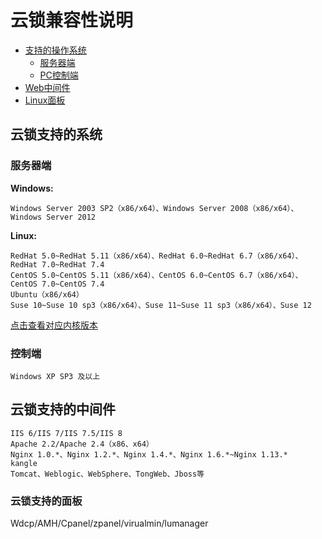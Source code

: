 # 云锁兼容性说明

- [支持的操作系统](#云锁支持的系统)
  - [服务器端](#服务器端)
  - [PC控制端](#控制端)
- [Web中间件](#云锁支持中间件)
- [Linux面板](#云锁支持的面板)

## 云锁支持的系统

### 服务器端

**Windows:**

```
Windows Server 2003 SP2（x86/x64）、Windows Server 2008（x86/x64）、Windows Server 2012
```

**Linux:**

```
RedHat 5.0~RedHat 5.11（x86/x64）、RedHat 6.0~RedHat 6.7（x86/x64）、RedHat 7.0~RedHat 7.4
CentOS 5.0~CentOS 5.11（x86/x64）、CentOS 6.0~CentOS 6.7（x86/x64）、CentOS 7.0~CentOS 7.4
Ubuntu（x86/x64）
Suse 10~Suse 10 sp3（x86/x64）、Suse 11~Suse 11 sp3（x86/x64）、Suse 12
```

[点击查看对应内核版本](/guide/kernel/README.md)

### 控制端

```
Windows XP SP3 及以上
```

## 云锁支持的中间件

```
IIS 6/IIS 7/IIS 7.5/IIS 8
Apache 2.2/Apache 2.4（x86、x64）
Nginx 1.0.*、Nginx 1.2.*、Nginx 1.4.*、Nginx 1.6.*~Nginx 1.13.*
kangle
Tomcat、Weblogic、WebSphere、TongWeb、Jboss等
```
### 云锁支持的面板

Wdcp/AMH/Cpanel/zpanel/virualmin/lumanager


